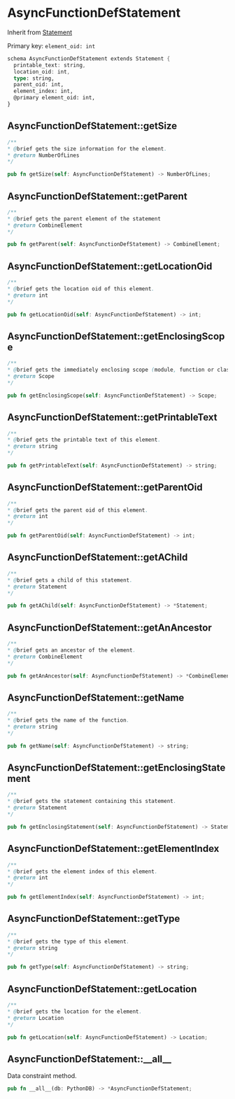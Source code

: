 # AsyncFunctionDefStatement

Inherit from [Statement](./Statement.md)

Primary key: `element_oid: int`

```rust
schema AsyncFunctionDefStatement extends Statement {
  printable_text: string,
  location_oid: int,
  type: string,
  parent_oid: int,
  element_index: int,
  @primary element_oid: int,
}
```
## AsyncFunctionDefStatement::getSize

```java
/**
* @brief gets the size information for the element.
* @return NumberOfLines
*/
```
```rust
pub fn getSize(self: AsyncFunctionDefStatement) -> NumberOfLines;
```
## AsyncFunctionDefStatement::getParent

```java
/**
* @brief gets the parent element of the statement
* @return CombineElement 
*/
```
```rust
pub fn getParent(self: AsyncFunctionDefStatement) -> CombineElement;
```
## AsyncFunctionDefStatement::getLocationOid

```java
/**
* @brief gets the location oid of this element.
* @return int
*/
```
```rust
pub fn getLocationOid(self: AsyncFunctionDefStatement) -> int;
```
## AsyncFunctionDefStatement::getEnclosingScope

```java
/**
* @brief gets the immediately enclosing scope (module, function or class) whose body contains this statement.
* @return Scope 
*/
```
```rust
pub fn getEnclosingScope(self: AsyncFunctionDefStatement) -> Scope;
```
## AsyncFunctionDefStatement::getPrintableText

```java
/**
* @brief gets the printable text of this element.
* @return string
*/
```
```rust
pub fn getPrintableText(self: AsyncFunctionDefStatement) -> string;
```
## AsyncFunctionDefStatement::getParentOid

```java
/**
* @brief gets the parent oid of this element.
* @return int
*/
```
```rust
pub fn getParentOid(self: AsyncFunctionDefStatement) -> int;
```
## AsyncFunctionDefStatement::getAChild

```java
/**
* @brief gets a child of this statement.
* @return Statement 
*/
```
```rust
pub fn getAChild(self: AsyncFunctionDefStatement) -> *Statement;
```
## AsyncFunctionDefStatement::getAnAncestor

```java
/**
* @brief gets an ancestor of the element.
* @return CombineElement 
*/
```
```rust
pub fn getAnAncestor(self: AsyncFunctionDefStatement) -> *CombineElement;
```
## AsyncFunctionDefStatement::getName

```java
/**
* @brief gets the name of the function.
* @return string 
*/
```
```rust
pub fn getName(self: AsyncFunctionDefStatement) -> string;
```
## AsyncFunctionDefStatement::getEnclosingStatement

```java
/**
* @brief gets the statement containing this statement.
* @return Statement 
*/
```
```rust
pub fn getEnclosingStatement(self: AsyncFunctionDefStatement) -> Statement;
```
## AsyncFunctionDefStatement::getElementIndex

```java
/**
* @brief gets the element index of this element.
* @return int
*/
```
```rust
pub fn getElementIndex(self: AsyncFunctionDefStatement) -> int;
```
## AsyncFunctionDefStatement::getType

```java
/**
* @brief gets the type of this element.
* @return string
*/
```
```rust
pub fn getType(self: AsyncFunctionDefStatement) -> string;
```
## AsyncFunctionDefStatement::getLocation

```java
/**
* @brief gets the location for the element.
* @return Location
*/
```
```rust
pub fn getLocation(self: AsyncFunctionDefStatement) -> Location;
```
## AsyncFunctionDefStatement::\_\_all\_\_

Data constraint method.

```rust
pub fn __all__(db: PythonDB) -> *AsyncFunctionDefStatement;
```
